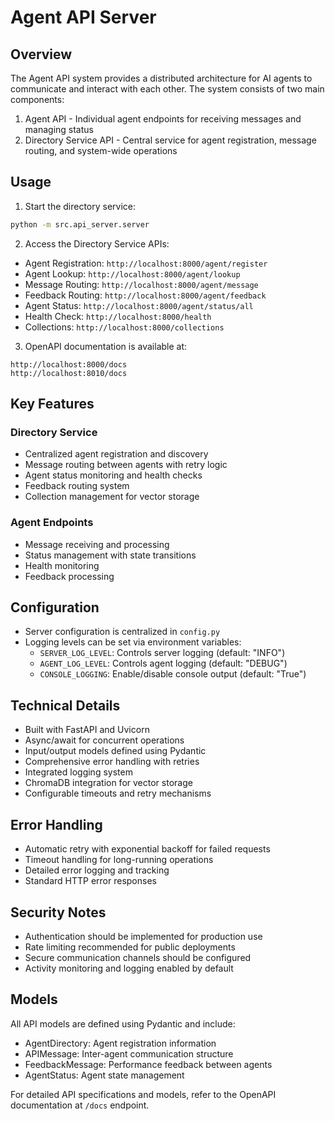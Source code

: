# Agent API Server

## Overview
The Agent API system provides a distributed architecture for AI agents to communicate and interact with each other. The system consists of two main components:
1. Agent API - Individual agent endpoints for receiving messages and managing status
2. Directory Service API - Central service for agent registration, message routing, and system-wide operations

## Usage

1. Start the directory service:
```Bash
python -m src.api_server.server
```

2. Access the Directory Service APIs:
- Agent Registration: `http://localhost:8000/agent/register`
- Agent Lookup: `http://localhost:8000/agent/lookup`
- Message Routing: `http://localhost:8000/agent/message`
- Feedback Routing: `http://localhost:8000/agent/feedback`
- Agent Status: `http://localhost:8000/agent/status/all`
- Health Check: `http://localhost:8000/health`
- Collections: `http://localhost:8000/collections`

3. OpenAPI documentation is available at:
```
http://localhost:8000/docs
http://localhost:8010/docs
```

## Key Features

### Directory Service
- Centralized agent registration and discovery
- Message routing between agents with retry logic
- Agent status monitoring and health checks
- Feedback routing system
- Collection management for vector storage

### Agent Endpoints
- Message receiving and processing
- Status management with state transitions
- Health monitoring
- Feedback processing

## Configuration
- Server configuration is centralized in `config.py`
- Logging levels can be set via environment variables:
  - `SERVER_LOG_LEVEL`: Controls server logging (default: "INFO")
  - `AGENT_LOG_LEVEL`: Controls agent logging (default: "DEBUG")
  - `CONSOLE_LOGGING`: Enable/disable console output (default: "True")

## Technical Details
- Built with FastAPI and Uvicorn
- Async/await for concurrent operations
- Input/output models defined using Pydantic
- Comprehensive error handling with retries
- Integrated logging system
- ChromaDB integration for vector storage
- Configurable timeouts and retry mechanisms

## Error Handling
- Automatic retry with exponential backoff for failed requests
- Timeout handling for long-running operations
- Detailed error logging and tracking
- Standard HTTP error responses

## Security Notes
- Authentication should be implemented for production use
- Rate limiting recommended for public deployments
- Secure communication channels should be configured
- Activity monitoring and logging enabled by default

## Models
All API models are defined using Pydantic and include:
- AgentDirectory: Agent registration information
- APIMessage: Inter-agent communication structure
- FeedbackMessage: Performance feedback between agents
- AgentStatus: Agent state management

For detailed API specifications and models, refer to the OpenAPI documentation at `/docs` endpoint.